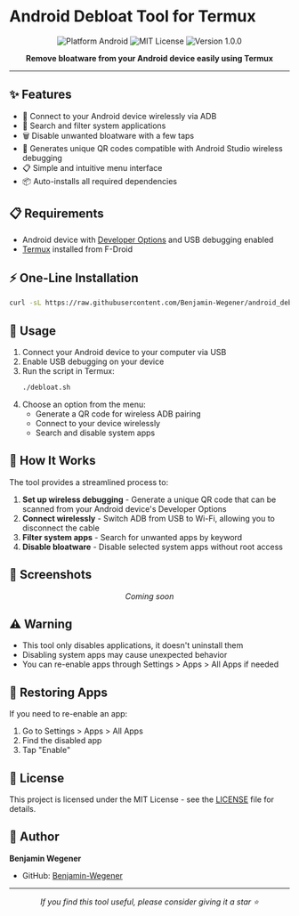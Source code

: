 # Android Debloat Tool for Termux

<p align="center">
  <img src="https://img.shields.io/badge/Platform-Android-brightgreen.svg" alt="Platform Android">
  <img src="https://img.shields.io/badge/License-MIT-blue.svg" alt="MIT License">
  <img src="https://img.shields.io/badge/Version-1.0.0-orange.svg" alt="Version 1.0.0">
</p>

<p align="center">
  <b>Remove bloatware from your Android device easily using Termux</b>
</p>

---

## ✨ Features

- 📱 Connect to your Android device wirelessly via ADB
- 🔎 Search and filter system applications
- 🗑️ Disable unwanted bloatware with a few taps
- 🔄 Generates unique QR codes compatible with Android Studio wireless debugging
- 📋 Simple and intuitive menu interface
- 📦 Auto-installs all required dependencies

## 📋 Requirements

- Android device with [Developer Options](https://developer.android.com/studio/debug/dev-options) and USB debugging enabled
- [Termux](https://f-droid.org/en/packages/com.termux/) installed from F-Droid

## ⚡ One-Line Installation

```bash
curl -sL https://raw.githubusercontent.com/Benjamin-Wegener/android_debloat-termux/main/debloat.sh -o debloat.sh && chmod +x debloat.sh && ./debloat.sh
```

## 🚀 Usage

1. Connect your Android device to your computer via USB
2. Enable USB debugging on your device
3. Run the script in Termux:
   ```bash
   ./debloat.sh
   ```
4. Choose an option from the menu:
   - Generate a QR code for wireless ADB pairing
   - Connect to your device wirelessly
   - Search and disable system apps

## 🧰 How It Works

The tool provides a streamlined process to:

1. **Set up wireless debugging** - Generate a unique QR code that can be scanned from your Android device's Developer Options
2. **Connect wirelessly** - Switch ADB from USB to Wi-Fi, allowing you to disconnect the cable
3. **Filter system apps** - Search for unwanted apps by keyword
4. **Disable bloatware** - Disable selected system apps without root access

## 📸 Screenshots

<p align="center">
  <i>Coming soon</i>
</p>

## ⚠️ Warning

- This tool only disables applications, it doesn't uninstall them
- Disabling system apps may cause unexpected behavior
- You can re-enable apps through Settings > Apps > All Apps if needed

## 🔄 Restoring Apps

If you need to re-enable an app:

1. Go to Settings > Apps > All Apps
2. Find the disabled app
3. Tap "Enable"

## 📜 License

This project is licensed under the MIT License - see the [LICENSE](LICENSE) file for details.

## 👤 Author

**Benjamin Wegener**

- GitHub: [Benjamin-Wegener](https://github.com/Benjamin-Wegener)

---

<p align="center">
  <i>If you find this tool useful, please consider giving it a star ⭐</i>
</p>
